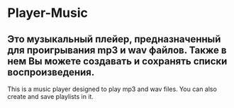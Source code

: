 # Player-Music
Это музыкальный плейер, предназначенный для проигрывания mp3 и wav файлов.
Также в нем Вы можете создавать и сохранять списки воспроизведения.
--------------------------------------------------------------------------
This is a music player designed to play mp3 and wav files.
You can also create and save playlists in it.



